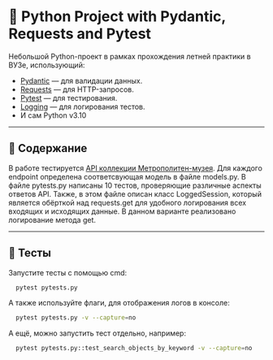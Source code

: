 # 🧪 Python Project with Pydantic, Requests and Pytest

Небольшой Python-проект в рамках прохождения летней практики в ВУЗе, использующий:
- [Pydantic](https://docs.pydantic.dev/latest) — для валидации данных.
- [Requests](https://docs.python-requests.org/en/latest/) — для HTTP-запросов.
- [Pytest](https://docs.pytest.org/en/latest/) — для тестирования.
- [Logging](https://docs.python.org/3.10/library/logging.html) — для логирования тестов.
- И сам Python v3.10

---

## 🧩 Содержание
В работе тестируется [API коллекции Метрополитен-музея](https://metmuseum.github.io). Для каждого endpoint определена соответсвующая модель в файле models.py.
В файле pytests.py написаны 10 тестов, проверяющие различные аспекты ответов API.
Также, в этом файле описан класс LoggedSession, который является обёрткой над requests.get для удобного логирования всех входящих и исходящих данные. В данном варианте реализовано логирование метода get.

---

## 🧪 Тесты
Запустите тесты с помощью cmd: 
```bash
  pytest pytests.py
```
А также используйте флаги, для отображения логов в консоле:
```bash
  pytest pytests.py -v --capture=no
```
А ещё, можно запустить тест отдельно, например: 
```bash
  pytest pytests.py::test_search_objects_by_keyword -v --capture=no
```
